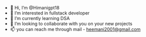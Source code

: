 - 👋 Hi, I’m @Himanigpt18
- 👀 I’m interested in fullstack developer
- 🌱 I’m currently learning DSA
- 💞️ I’m looking to collaborate with you on your new projects
- 📫 you can reach me through mail - heemani2001@gmail.com 

<!---
Himanigpt18/Himanigpt18 is a ✨ special ✨ repository because its `README.md` (this file) appears on your GitHub profile.
You can click the Preview link to take a look at your changes.
--->
